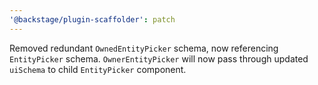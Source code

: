 ```yaml
---
'@backstage/plugin-scaffolder': patch
---
```


Removed redundant `OwnedEntityPicker` schema, now referencing `EntityPicker` schema. `OwnerEntityPicker` will now pass through updated `uiSchema` to child `EntityPicker` component.
